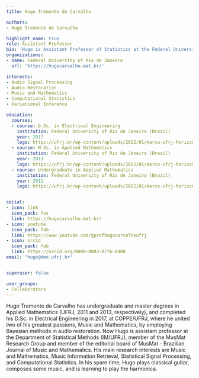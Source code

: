 ```yaml
---
title: Hugo Tremonte de Carvalho

authors:
- Hugo Tremonte de Carvalho

highlight_name: true
role: Assistant Professor
bio: 'Hugo is Assistant Professor of Statistics at the Federal University of Rio de Janeiro (Brazil). He is member of the MusMat Research Group and editor of the MusMat - Brazilian Journal of Music and Mathematics. Hugo is also amateur classical guitarrist, composer and homebrewer.'
organizations:
- name: Federal University of Rio de Janeiro
  url: 'https://hugocarvalho.mat.br/'

interests:
- Audio Signal Processing
- Audio Restoration
- Music and Mathematics
- Computational Statistics
- Variational Inference

education:
  courses:
  - course: D.Sc. in Electrical Engineering
    institution: Federal University of Rio de Janeiro (Brazil)
    year: 2017
    logo: https://ufrj.br/wp-content/uploads/2022/01/marca-ufrj-horizontal-positiva.png
  - course: M.Sc. in Applied Mathematics
    institution: Federal University of Rio de Janeiro (Brazil)
    year: 2013
    logo: https://ufrj.br/wp-content/uploads/2022/01/marca-ufrj-horizontal-positiva.png
  - course: Undergraduate in Applied Mathematics
    institution: Federal University of Rio de Janeiro (Brazil)
    year: 2011
    logo: https://ufrj.br/wp-content/uploads/2022/01/marca-ufrj-horizontal-positiva.png


social:
- icon: link
  icon_pack: fas
  link: https://hugocarvalho.mat.br/
- icon: youtube
  icon_pack: fab
  link: https://www.youtube.com/@profhugocarvalhoufrj
- icon: orcid
  icon_pack: fab
  link: https://orcid.org/0000-0003-0776-0400
email: "hugo@dme.ufrj.br"


superuser: false

user_groups:
- Collaborators
---
```

Hugo Tremonte de Carvalho has undergraduate and master degrees in Applied Mathematics (UFRJ, 2011 and 2013, respectively), and completed his D.Sc. in Electrical Engineering in 2017, at COPPE/UFRJ, where he united two of his greatest passions, Music and Mathematics, by employing Bayesian methods in audio restoration. Now Hugo is assistant professor at the Department of Statistical Methods (IM/UFRJ), member of the MusMat Research Group and member of the editorial board of MusMat - Brazilian Journal of Music and Mathematics. His main research interests are Music and Mathematics, Music Information Retrieval, Statistical Signal Processing, and Computational Statistics. In his spare time, Hugo plays classical guitar, composes some music, and is learning to play the harmonica.

